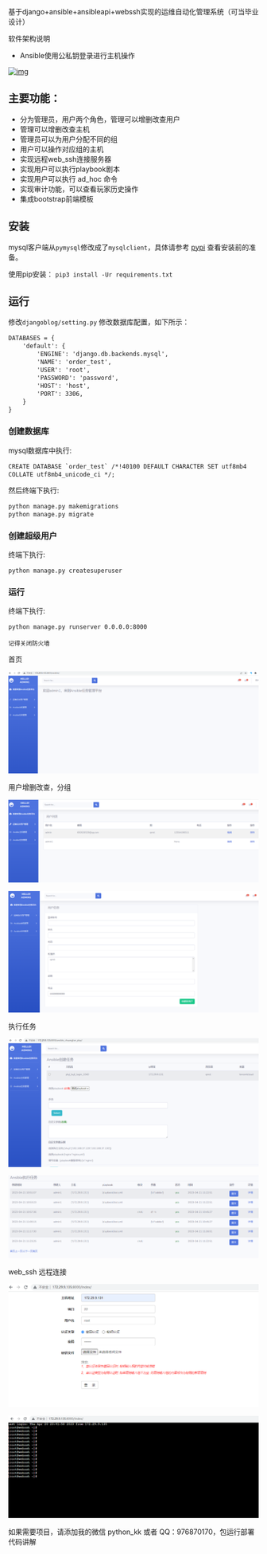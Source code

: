 基于django+ansible+ansibleapi+webssh实现的运维自动化管理系统（可当毕业设计）



软件架构说明

- Ansible使用公私钥登录进行主机操作

[![img](https://github.com/lotus-dgas/AnsibleUI/raw/master/tmp/images/a.png)](https://github.com/lotus-dgas/AnsibleUI/blob/master/tmp/images/a.png)

## 主要功能：

- 分为管理员，用户两个角色，管理可以增删改查用户
- 管理可以增删改查主机
- 管理员可以为用户分配不同的组
- 用户可以操作对应组的主机
- 实现远程web_ssh连接服务器
- 实现用户可以执行playbook剧本
- 实现用户可以执行 ad_hoc 命令
- 实现审计功能，可以查看玩家历史操作
- 集成bootstrap前端模板





## 安装

mysql客户端从`pymysql`修改成了`mysqlclient`，具体请参考 [pypi](https://pypi.org/project/mysqlclient/) 查看安装前的准备。

使用pip安装： `pip3 install -Ur requirements.txt`



## 运行

修改`djangoblog/setting.py` 修改数据库配置，如下所示：

```
DATABASES = {
    'default': {
        'ENGINE': 'django.db.backends.mysql',
        'NAME': 'order_test',
        'USER': 'root',
        'PASSWORD': 'password',
        'HOST': 'host',
        'PORT': 3306,
    }
}
```

### 创建数据库

mysql数据库中执行:

```
CREATE DATABASE `order_test` /*!40100 DEFAULT CHARACTER SET utf8mb4 COLLATE utf8mb4_unicode_ci */;
```

然后终端下执行:

```
python manage.py makemigrations
python manage.py migrate
```

### 创建超级用户

终端下执行:

```
python manage.py createsuperuser
```

### 运行

终端下执行:

```
python manage.py runserver 0.0.0.0:8000

记得关闭防火墙
```



首页

![image-20230421115858863](./image/image-20230421115858863.png)



用户增删改查，分组

![image-20230421115942581](./image/image-20230421115942581.png)



![image-20230421120008660](./image/image-20230421120008660.png)

执行任务

![image-20230421120037087](./image/image-20230421120037087.png)

![image-20230421120057878](./image/image-20230421120057878.png)

web_ssh 远程连接



![image-20230421120129563](./image/image-20230421120129563.png)

![image-20230421120150251](./image/image-20230421120150251.png)



如果需要项目，请添加我的微信 python_kk 或者 QQ：976870170，包运行部署代码讲解